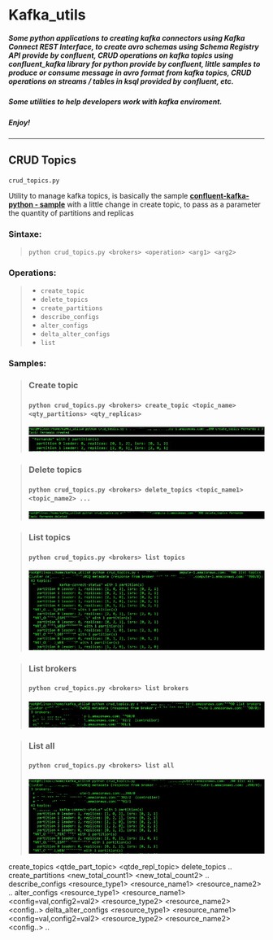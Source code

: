 # Kafka_utils

##### Some python applications to creating kafka connectors using Kafka Connect REST Interface, to create avro schemas using Schema Registry API provide by confluent, CRUD operations on kafka topics using confluent_kafka library for python provide by confluent, little samples to produce or consume message in avro format from kafka topics, CRUD operations on streams / tables in ksql provided by confluent, etc.

##### Some utilities to help developers work with kafka enviroment.

##### Enjoy!

***

## CRUD Topics
`crud_topics.py`

Utility to manage kafka topics, is basically the sample **[confluent-kafka-python - sample](https://github.com/confluentinc/confluent-kafka-python/blob/master/examples/adminapi.py)** with a little change in create topic, to pass as a parameter the quantity of partitions and replicas

### Sintaxe: 
> `python crud_topics.py <brokers> <operation> <arg1> <arg2>`

### Operations:
>* `create_topic`
>* `delete_topics`
>* `create_partitions`
>* `describe_configs`
>* `alter_configs`
>* `delta_alter_configs`
>* `list`

### Samples:

>### Create topic
>#### `python crud_topics.py <brokers> create_topic <topic_name> <qty_partitions> <qty_replicas>`
>![Topic created](/crud_topics_create.jpg)
>![When you list the topic created to check](/crud_topics_create_list.jpg)

>### Delete topics
>#### `python crud_topics.py <brokers> delete_topics <topic_name1> <topic_name2> ...`
>![Topic deleted](/crud_topics_delete.jpg)

>### List topics
>#### `python crud_topics.py <brokers> list topics`
>![List topics](/crud_topics_list.jpg)

> ### List brokers
>#### `python crud_topics.py <brokers> list brokers`
>![List brokers](/crud_topics_brokers.jpg)

> ### List all
>#### `python crud_topics.py <brokers> list all`
>![List topics and brokers](/crud_topics_all.jpg)


create_topics <topic> <qtde_part_topic> <qtde_repl_topic>
delete_topics <topic1> <topic2> ..
create_partitions <topic1> <new_total_count1> <topic2> <new_total_count2> ..
describe_configs <resource_type1> <resource_name1> <resource2> <resource_name2> ..
alter_configs <resource_type1> <resource_name1> <config=val,config2=val2> <resource_type2> <resource_name2> <config..>
delta_alter_configs <resource_type1> <resource_name1> <config=val,config2=val2> <resource_type2> <resource_name2> <config..> ..

